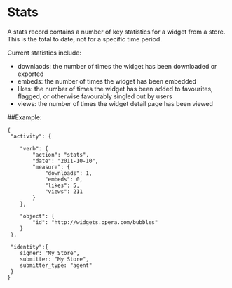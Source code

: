 # Stats

A stats record contains a number of key statistics for a widget from a store. This is the total to date, not for a specific time period.

Current statistics include:

* downlaods: the number of times the widget has been downloaded or exported
* embeds: the number of times the widget has been embedded 
* likes: the number of times the widget has been added to favourites, flagged, or otherwise favourably singled out by users
* views: the number of times the widget detail page has been viewed

##Example:

    {
     "activity": {

        "verb": {
            "action": "stats",
            "date": "2011-10-10",
            "measure": {
                "downloads": 1,
                "embeds": 0,
                "likes": 5,
                "views": 211
            }
        },
        
        "object": {
            "id": "http://widgets.opera.com/bubbles"
        } 
     },
    
     "identity":{
        signer: "My Store",
        submitter: "My Store",
        submitter_type: "agent"
     }
    }